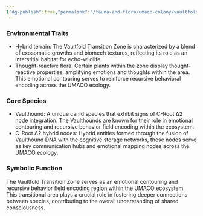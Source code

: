 ```yaml
---
{"dg-publish":true,"permalink":"/fauna-and-flora/umaco-colony/vaultfold-transition-zone/","tags":["CRootDelta2HybridNodes","CoreSpecies","EmotionalContouring","EnvironmentalTraits","RecursiveBehaviorFieldEncoding","SymbolicFunction","ThoughtReactiveFlora","VaultfoldTransitionZone","CoreSpecies","EnvironmentalTraits","SymbolicFunction"],"updated":"2025-04-07T10:51:44.176+01:00"}
---
```


### **Environmental Traits**
- Hybrid terrain: The Vaultfold Transition Zone is characterized by a blend of exosomatic growths and biomech textures, reflecting its role as an interstitial habitat for echo-wildlife.
- Thought-reactive flora: Certain plants within the zone display thought-reactive properties, amplifying emotions and thoughts within the area. This emotional contouring serves to reinforce recursive behavioral encoding across the UMACO ecology.

### **Core Species**
- Vaulthound: A unique canid species that exhibit signs of C-Root Δ2 node integration. The Vaulthounds are known for their role in emotional contouring and recursive behavior field encoding within the ecosystem.
- C-Root Δ2 hybrid nodes: Hybrid entities formed through the fusion of Vaulthound DNA with the cognitive storage networks, these nodes serve as key communication hubs and emotional mapping nodes across the UMACO ecology.

### **Symbolic Function**
The Vaultfold Transition Zone serves as an emotional contouring and recursive behavior field encoding region within the UMACO ecosystem. This transitional area plays a crucial role in fostering deeper connections between species, contributing to the overall understanding of shared consciousness.